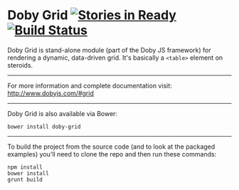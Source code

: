 
Doby Grid [![Stories in Ready](https://badge.waffle.io/globexdesigns/doby-grid.png?label=ready&title=Ready)](https://waffle.io/globexdesigns/doby-grid) [![Build Status](https://travis-ci.org/globexdesigns/doby-grid.png)](https://travis-ci.org/globexdesigns/doby-grid)
=========

Doby Grid is stand-alone module (part of the Doby JS framework) for rendering a dynamic, data-driven grid. It's basically a `<table>` element on steroids.

---

For more information and complete documentation visit: http://www.dobyjs.com/#grid

---

Doby Grid is also available via Bower:

```bower install doby-grid```

---

To build the project from the source code (and to look at the packaged examples) you'll need to clone the repo and then run these commands:

```
npm install
bower install
grunt build
```
